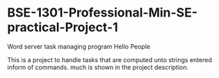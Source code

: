 # BSE-1301-Professional-Min-SE-practical-Project-1
Word server task managing program
Hello People

This is a project to handle tasks that are computed unto strings entered inform of commands. much is shown in the project description.
